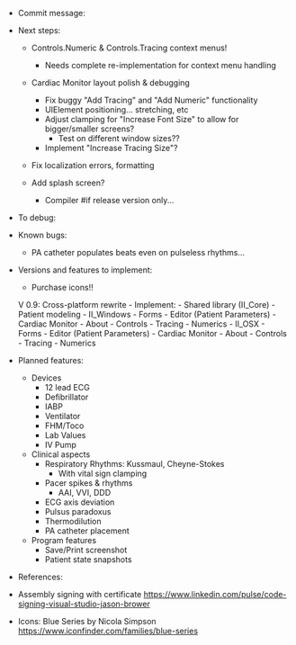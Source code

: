 ﻿* Commit message:




* Next steps:
	- Controls.Numeric & Controls.Tracing context menus!
		- Needs complete re-implementation for context menu handling

	- Cardiac Monitor layout polish & debugging
		- Fix buggy "Add Tracing" and "Add Numeric" functionality
		- UIElement positioning... stretching, etc
		- Adjust clamping for "Increase Font Size" to allow for bigger/smaller screens?
			- Test on different window sizes??
		- Implement "Increase Tracing Size"?

	- Fix localization errors, formatting

	- Add splash screen?
		- Compiler #if release version only...

* To debug:

* Known bugs:
	- PA catheter populates beats even on pulseless rhythms...



* Versions and features to implement:

	* Purchase icons!!

	V 0.9: Cross-platform rewrite
		- Implement:
			- Shared library (II_Core)
				- Patient modeling
			- II_Windows
				- Forms
					- Editor (Patient Parameters)
					- Cardiac Monitor
					- About
				- Controls
					- Tracing
					- Numerics
			- II_OSX
				- Forms
					- Editor (Patient Parameters)
					- Cardiac Monitor
					- About
				- Controls
					- Tracing
					- Numerics



* Planned features:
	- Devices
		- 12 lead ECG
		- Defibrillator
		- IABP
		- Ventilator
		- FHM/Toco
		- Lab Values
		- IV Pump
	- Clinical aspects
		- Respiratory Rhythms: Kussmaul, Cheyne-Stokes
			- With vital sign clamping
		- Pacer spikes & rhythms
			- AAI, VVI, DDD
		- ECG axis deviation
		- Pulsus paradoxus
		- Thermodilution
		- PA catheter placement
	- Program features
		- Save/Print screenshot
		- Patient state snapshots



* References:
- Assembly signing with certificate
	https://www.linkedin.com/pulse/code-signing-visual-studio-jason-brower

- Icons: Blue Series by Nicola Simpson
	https://www.iconfinder.com/families/blue-series